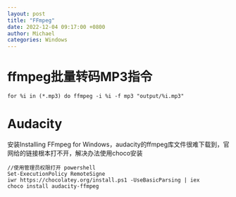 ```yaml
---
layout: post
title: "FFmpeg"
date: 2022-12-04 09:17:00 +0800
author: Michael
categories: Windows
---
```



# ffmpeg批量转码MP3指令
	for %i in (*.mp3) do ffmpeg -i %i -f mp3 "output/%i.mp3" 

# Audacity
安装Installing FFmpeg for Windows，audacity的ffmpeg库文件很难下载到，官网给的链接根本打不开，解决办法使用choco安装

	//使用管理员权限打开 powershell
	Set-ExecutionPolicy RemoteSigne
	iwr https://chocolatey.org/install.ps1 -UseBasicParsing | iex
	choco install audacity-ffmpeg​​​​